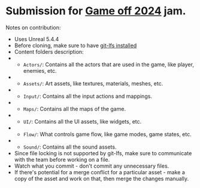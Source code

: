 ﻿# Submission for [Game off 2024](https://itch.io/jam/game-off-2024) jam.

Notes on contribution:
- Uses Unreal 5.4.4
- Before cloning, make sure to have [git-lfs installed](https://git-lfs.com/)
- Content folders description:
- - `Actors/`: Contains all the actors that are used in the game, like player, enemies, etc.
- - `Assets/`: Art assets, like textures, materials, meshes, etc.
- - `Input/`: Contains all the input actions and mappings.
- - `Maps/`: Contains all the maps of the game.
- - `UI/`: Contains all the UI assets, like widgets, etc.
- - `Flow/`: What controls game flow, like game modes, game states, etc.
- - `Sound/`: Contains all the sound assets.
- Since file locking is not supported by git-lfs, make sure to communicate with the team before working on a file.
- Watch what you commit - don't commit any unnecessary files.
- If there's potential for a merge conflict for a particular asset - make a copy of the asset and work on that, then merge the changes manually.